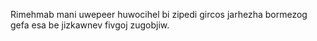 Rimehmab mani uwepeer huwocihel bi zipedi gircos jarhezha bormezog gefa esa be jizkawnev fivgoj zugobjiw.